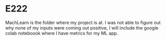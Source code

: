 # E222
MachLearn is the folder where my project is at. 
I was not able to figure out why none of my inputs were coming out positive, I will include the google colab noteboook where I have metrics for my ML app. 
